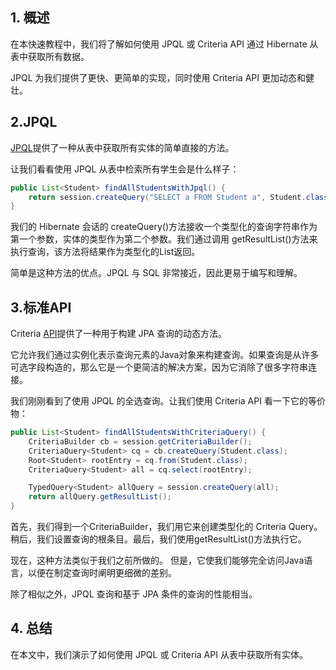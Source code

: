 ## 1. 概述

在本快速教程中，我们将了解如何使用 JPQL 或 Criteria API 通过 Hibernate 从表中获取所有数据。

JPQL 为我们提供了更快、更简单的实现，同时使用 Criteria API 更加动态和健壮。

## 2.JPQL

[JPQL](https://www.baeldung.com/spring-data-jpa-query)提供了一种从表中获取所有实体的简单直接的方法。

让我们看看使用 JPQL 从表中检索所有学生会是什么样子：

```java
public List<Student> findAllStudentsWithJpql() {
    return session.createQuery("SELECT a FROM Student a", Student.class).getResultList();      
}

```

我们的 Hibernate 会话的 createQuery()方法接收一个类型化的查询字符串作为第一个参数，实体的类型作为第二个参数。我们通过调用 getResultList()方法来执行查询，该方法将结果作为类型化的List返回。

简单是这种方法的优点。JPQL 与 SQL 非常接近，因此更易于编写和理解。

## 3.标准API

Criteria [API](https://www.baeldung.com/hibernate-criteria-queries)提供了一种用于构建 JPA 查询的动态方法。

它允许我们通过实例化表示查询元素的Java对象来构建查询。如果查询是从许多可选字段构造的，那么它是一个更简洁的解决方案，因为它消除了很多字符串连接。

我们刚刚看到了使用 JPQL 的全选查询。让我们使用 Criteria API 看一下它的等价物：

```java
public List<Student> findAllStudentsWithCriteriaQuery() {
    CriteriaBuilder cb = session.getCriteriaBuilder();
    CriteriaQuery<Student> cq = cb.createQuery(Student.class);
    Root<Student> rootEntry = cq.from(Student.class);
    CriteriaQuery<Student> all = cq.select(rootEntry);

    TypedQuery<Student> allQuery = session.createQuery(all);
    return allQuery.getResultList();
}

```

首先，我们得到一个CriteriaBuilder，我们用它来创建类型化的 Criteria Query。稍后，我们设置查询的根条目。最后，我们使用getResultList()方法执行它。

现在，这种方法类似于我们之前所做的。 但是，它使我们能够完全访问Java语言，以便在制定查询时阐明更细微的差别。

除了相似之外，JPQL 查询和基于 JPA 条件的查询的性能相当。

## 4. 总结

在本文中，我们演示了如何使用 JPQL 或 Criteria API 从表中获取所有实体。